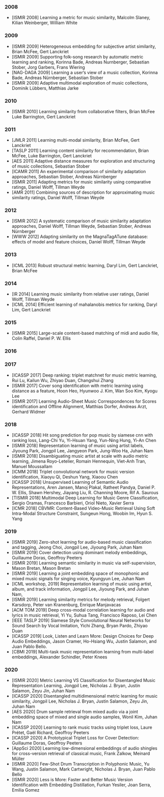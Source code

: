 ### 2008
* [ISMIR 2008] Learning a metric for music similarity, Malcolm Slaney, Kilian Weinberger, William White

### 2009
* [ISMIR 2009] Heterogeneous embedding for subjective artist similarity, Brian McFee, Gert Lanckriet
* [ISMIR 2009] Supporting folk-song research by automatic metric learning and ranking, Korinna Bade, Andreas Nurnberger, Sebastian Stober, Jorg Garbers, Frans Wiering 
* [NAG-DAGA 2009] Learning a user’s view of a music collection, Korinna Bade, Andreas Nürnberger, Sebastian Stober
* [ISMIR 2009] Adaptive multimodal exploration of music collections, Dominik Lübbers, Matthias Jarke

### 2010
* [ISMIR 2010] Learning similarity from collaborative filters, Brian McFee Luke Barrington, Gert Lanckriet

### 2011
* [JMLR 2011] Learning multi-modal similarity, Brian McFee, Gert Lanckriet
* [TASLP 2011] Learning content similarity for recommendation, Brian McFee, Luke Barrington, Gert Lanckriet 
* [AES 2011] Adaptive distance measures for exploration and structuring of music collections, Sebastian Stober
* [ICAMR 2011] An experimental comparison of similarity adaptation approaches, Sebastian Stober, Andreas Nürnberger 
* [ISMIR 2011] Adapting metrics for music similarity using comparative ratings, Daniel Wolff, Tillman Weyde
* [AMR 2011] Combining sources of description for approximating music similarity ratings, Daniel Wolff, Tillman Weyde

### 2012
* [ISMIR 2012] A systematic comparison of music similarity adaptation approaches, Daniel Wolff, Tillman Weyde, Sebastian Stober, Andreas Nürnberger 
* [WWW 2012] Adapting similarity on the MagnaTagATune database: effects of model and feature choices, Daniel Wolff, Tillman Weyde

### 2013
* [ICML 2013] Robust structural metric learning, Daryl Lim, Gert Lanckriet, Brian McFee

### 2014
* [IR 2014] Learning music similarity from relative user ratings, Daniel Wolff, Tillman Weyde
* [ICML 2014] Efficient learning of mahalanobis metrics for ranking, Daryl Lim, Gert Lanckriet

### 2015
* [ISMIR 2015] Large-scale content-based matching of midi and audio file, Colin Raffel, Daniel P. W. Ellis

### 2016

### 2017
* [ICASSP 2017] Deep ranking: triplet matchnet for music metric learning, Rui Lu, Kailun Wu, Zhiyao Duan, Changshui Zhang
* [ISMIR 2017] Cover song identification with metric learning using distance as a feature, Hoon Heo, Hyunwoo J. Kim, Wan Soo Kim, Kyogu Lee
* [ISMIR 2017] Learning Audio-Sheet Music Correspondences for Scores identification and Offline Alignment, Matthias Dorfer, Andreas Arzt, Gerhard Widmer

### 2018
* [ICASSP 2018] Hit song prediction for pop music by siamese cnn with ranking loss, Lang-Chi Yu, Yi-Hsuan Yang, Yun-Ning Hung, Yi-An Chen
* [ISMIR 2018] Representation learning of music using artist labels, Jiyoung Park, Jongpil Lee, Jangyeon Park, Jung-Woo Ha, Juhan Nam
* [ISMIR 2018] Disambiguating music artist at scale with audio metric learning, Jimena Royo-Letelier, Romain Hennequin, Viet-Anh Tran, Manuel Moussallam
* [ICMM 2018] Triplet convolutional network for music version identification, Xiaoyu Qi, Deshun Yang, Xiaoou Chen
* [ICASSP 2018] Unsupervised Learning of Semantic Audio Representations, Aren Jansen, Manoj Plakal, Ratheet Pandya, Daniel P. W. Ellis, Shawn Hershey, Jiayang Liu, R. Channing Moore, Rif A. Saurous
* [TISMIR 2018] Multimodal Deep Learning for Music Genre Classification, Sergio Oramas, Francesco Barbieri, Oriol Nieto, Xavier Serra
* [ICMR 2018] CBVMR: Content-Based Video-Music Retrieval Using Soft Intra-Modal Structure Constraint, Sungeun Hong, Woobin Im, Hyun S. Yang

### 2019
* [ISMIR 2019] Zero-shot learning for audio-based music classification and tagging, Jeong Choi, Jongpil Lee, Jiyoung Park, Juhan Nam
* [ISMIR 2019] Cover detection using dominant melody embeddings, Guillaume Doras, Geoffroy Peeters
* [ISMIR 2019] Learning semantic similarity in music via self-supervision, Mason Bretan, Mason Bretan
* [ISMIR 2019] Learning a joint embedding space of monophonic and mixed music signals for singing voice, Kyungyun Lee, Juhan Nam
* [ICML workshop, 2019] Representation learning of music using artist, album, and track information, Jongpil Lee, Jiyoung Park, and Juhan Nam,
* [ISMIR 2019] Learning similarity metrics for melody retrieval, Folgert Karsdorp, Peter van Kranenburg, Enrique Manjavacas
* [ACM TOM 2019] Deep cross-modal correlation learning for audio and lyrics in music retrieval, Yi Yu, Suhua Tang, Francisco Raposo, Lei Chen
* [IEEE TASLP 2019] Siamese Style Convolutional Neural Networks for Sound Search by Vocal Imitation, Yichi Zhang, Bryan Pardo, Zhiyao Duan
* [ICASSP 2019] Look, Listen and Learn More: Design Choices for Deep Audio Embeddings, Jason Cramer, Ho-Hsiang Wu, Justin Salamon, and Juan Pablo Bello.
* [CBMI 2019] Multi-task music representation learning from multi-label embeddings, Alexander Schindler, Peter Knees

### 2020
* [ISMIR 2020] Metric Learning VS Classification for Disentangled Music Representation Learning, Jongpil Lee, Nicholas J. Bryan, Justin Salamon, Zeyu Jin, Juhan Nam
* [ICASSP 2020] Disentangled multidimensional metric learning for music similarity, Jongpil Lee, Nicholas J. Bryan, Justin Salamon, Zeyu Jin, Juhan Nam
* [AES 2020] Drum sample retrieval from mixed audio via a joint embedding space of mixed and single audio samples, Wonil Kim, Juhan Nam
* [ICASSP 2020] Learning to rank music tracks using triplet loss, Laure Prétet, Gaël Richard, Geoffroy Peeters
* [ICASSP 2020] A Prototypical Triplet Loss for Cover Detection: Guillaume Doras, Geoffroy Peeters
* [AppSci 2020] Learning low-dimensional embeddings of audio shingles for cross-version retrieval of classical music, Frank Zalkow, Meinard Müller
* [ISMIR 2020] Few-Shot Drum Transcription in Polyphonic Music, Yu Wang, Justin Salamon, Mark Cartwright, Nicholas J. Bryan, Juan Pablo Bello
* [ISMIR 2020] Less is More: Faster and Better Music Version Identification with Embedding Distillation, Furkan Yesiler, Joan Serra, Emilia Gomez

